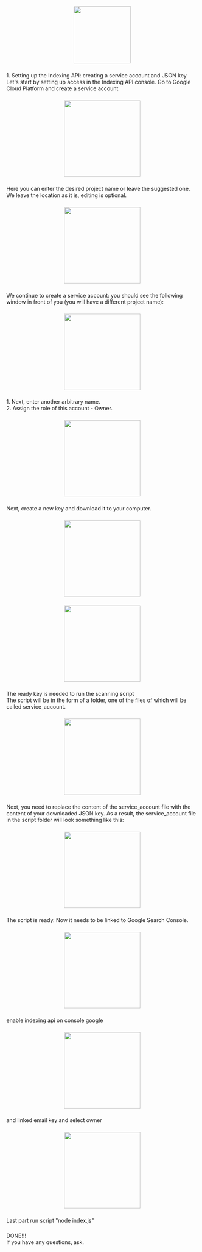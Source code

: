 <div align="center">
  <img height="150" src="https://media.giphy.com/media/M9gbBd9nbDrOTu1Mqx/giphy.gif"  />
</div>

###

<p align="left">1. Setting up the Indexing API: creating a service account and JSON key Let's start by setting up access in the Indexing API console. Go to Google Cloud Platform and create a service account</p>

###

<div align="center">
  <img height="200" src="https://i.ibb.co/8gm2yGfc/1.png"  />
</div>

###

<p align="left">Here you can enter the desired project name or leave the suggested one. We leave the location as it is, editing is optional.</p>

###

<div align="center">
  <img height="200" src="https://i.ibb.co/gMfgNsMG/2.png"  />
</div>

###

<p align="left">We continue to create a service account: you should see the following window in front of you (you will have a different project name):</p>

###

<div align="center">
  <img height="200" src="https://i.ibb.co/jv76VBQP/3.png"  />
</div>

###

<p align="left">1. Next, enter another arbitrary name.<br>2. Assign the role of this account - Owner.</p>

###

<div align="center">
  <img height="200" src="https://i.ibb.co/GQwkWgRZ/4.png"  />
</div>

###

<p align="left">Next, create a new key and download it to your computer.</p>

###

<div align="center">
  <img height="200" src="https://i.ibb.co/5hGCGMc3/5-1.png"  />
</div>

###

<div align="center">
  <img height="200" src="https://i.ibb.co/jPTZ6G1K/6.png"  />
</div>

###

<p align="left">The ready key is needed to run the scanning script<br>The script will be in the form of a folder, one of the files of which will be called service_account.</p>

###

<div align="center">
  <img height="200" src="https://i.ibb.co/LXbcMWyf/7.jpg"  />
</div>

###

<p align="left">Next, you need to replace the content of the service_account file with the content of your downloaded JSON key. As a result, the service_account file in the script folder will look something like this:</p>

###

<div align="center">
  <img height="200" src="https://i.ibb.co/zt1bZwM/8.jpg"  />
</div>

###

<p align="left">The script is ready. Now it needs to be linked to Google Search Console.</p>

###

<div align="center">
  <img height="200" src="https://i.ibb.co/WpybXyfn/10.png"  />
</div>

###

<p align="left">enable indexing api on console google</p>

###

<div align="center">
  <img height="200" src="https://i.ibb.co/HT67CCkZ/9.jpg"  />
</div>

###

<p align="left">and linked email key and select owner</p>

###

<div align="center">
  <img height="200" src="https://i.ibb.co/tw2q8zNh/11.jpg"  />
</div>

###

<p align="left">Last part run script "node index.js"</p>

###

<p align="left">DONE!!!<br>If you have any questions, ask.</p>

###
